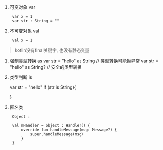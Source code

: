 
1. 可变对象 var

        var x = 1
        var str : String = ""

1. 不可变对象 val

        val x = 1

> kotlin没有final关键字, 也没有静态变量

1. 强制类型转换 as
        var str = "hello" as String     // 类型转换可能抛异常
        var str = "hello" as String?    // 安全的类型转换

1. 类型判断 is  

    var str = "hello"
    if (str is String){

    }

1. 匿名类

        Object : 

        val mHandler = object : Handler() {
            override fun handleMessage(msg: Message?) {
                super.handleMessage(msg)
            }
        }